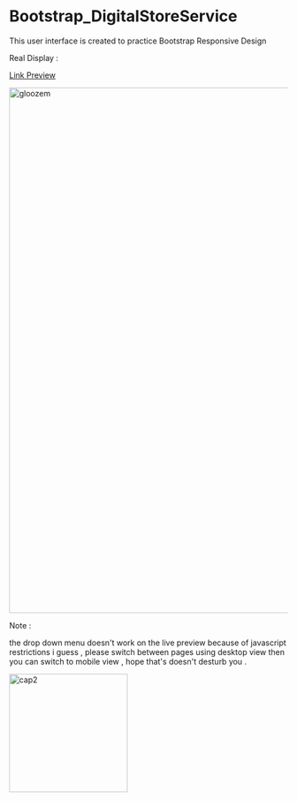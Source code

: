 # Bootstrap_DigitalStoreService

This user interface is created to practice Bootstrap Responsive Design

Real Display : 

<a  href="https://digitalstoreservice.netlify.com/" target="_blank" >  Link Preview 
 </a>

<a  href="https://digitalstoreservice.netlify.com/" target="_blank" >  <img width="950" alt="gloozem" src="https://user-images.githubusercontent.com/28190040/68847690-59094c80-06cf-11ea-9a00-8c442d0b538c.PNG">
 </a>


Note : 

the drop down menu doesn't work on the live preview because of javascript restrictions i guess , please switch between pages using desktop view then you can switch to mobile view , hope that's doesn't desturb you .

<img width="214" alt="cap2" src="https://user-images.githubusercontent.com/28190040/68850338-21e96a00-06d4-11ea-9112-9e84f7f56f12.PNG">
